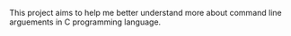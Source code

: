 This project aims to help me better understand more about command line arguements in C programming language.
